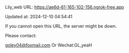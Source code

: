Lily_web URL: https://ae6d-61-165-102-156.ngrok-free.app

Updated at: 2024-12-10 04:54:41

If you cannot open this URL, the server might be down.

Please contact: 

goley04@foxmail.com Or Wechat:GL_yeaH